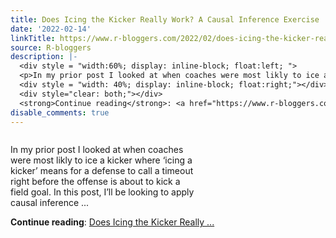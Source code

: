 ```yaml
---
title: Does Icing the Kicker Really Work? A Causal Inference Exercise
date: '2022-02-14'
linkTitle: https://www.r-bloggers.com/2022/02/does-icing-the-kicker-really-work-a-causal-inference-exercise/
source: R-bloggers
description: |-
  <div style = "width:60%; display: inline-block; float:left; ">
  <p>In my prior post I looked at when coaches were most likly to ice a kicker where ‘icing a kicker’ means for a defense to call a timeout right before the offense is about to kick a field goal. In this post, I’ll be looking to apply causal inference ...</p></div>
  <div style = "width: 40%; display: inline-block; float:right;"></div>
  <div style="clear: both;"></div>
  <strong>Continue reading</strong>: <a href="https://www.r-bloggers.com/2022/02/does-icing-the-kicker-really-work-a-causal-inference-exercise/">Does Icing the Kicker Really ...
disable_comments: true
---
```

<div style = "width:60%; display: inline-block; float:left; ">
<p>In my prior post I looked at when coaches were most likly to ice a kicker where ‘icing a kicker’ means for a defense to call a timeout right before the offense is about to kick a field goal. In this post, I’ll be looking to apply causal inference ...</p></div>
<div style = "width: 40%; display: inline-block; float:right;"></div>
<div style="clear: both;"></div>
<strong>Continue reading</strong>: <a href="https://www.r-bloggers.com/2022/02/does-icing-the-kicker-really-work-a-causal-inference-exercise/">Does Icing the Kicker Really ...